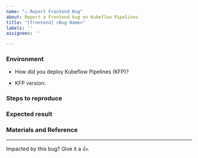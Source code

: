 ```yaml
---
name: "⚠️ Report Frontend Bug"
about: Report a Frontend bug on Kubeflow Pipelines
title: "[frontend] <Bug Name>"
labels: ''
assignees: ''

---
```


### Environment

*  How did you deploy Kubeflow Pipelines (KFP)?
<!-- For more information, see an overview of KFP installation options: https://www.kubeflow.org/docs/pipelines/installation/overview/. -->
*  KFP version: 
<!-- Specify the version of Kubeflow Pipelines that you are using. The version number appears in the left side navigation of user interface.
To find the version number, See version number shows on bottom of KFP UI left sidenav. -->


### Steps to reproduce

<!--
Specify how to reproduce the problem. 
This may include information such as: a description of the process, code snippets, log output, or screenshots.
-->

### Expected result

<!-- What should the correct behavior be? -->


### Materials and Reference

<!-- Help us debug this issue by providing resources such as: sample code, background context, or links to references. -->

---

<!-- Don't delete message below to encourage users to support your issue! -->
Impacted by this bug? Give it a 👍.
